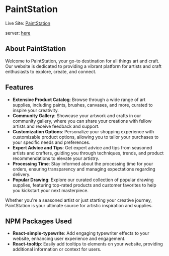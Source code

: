 # PaintStation

Live Site: [PaintStation](https://iridescent-stardust-70d638.netlify.app)

server: [here](https://github.com/Mdafsarx/ph-10-as-server)

## About PaintStation

Welcome to PaintStation, your go-to destination for all things art and craft. Our website is dedicated to providing a vibrant platform for artists and craft enthusiasts to explore, create, and connect.

## Features

- **Extensive Product Catalog**: Browse through a wide range of art supplies, including paints, brushes, canvases, and more, curated to inspire your creativity.
- **Community Gallery**: Showcase your artwork and crafts in our community gallery, where you can share your creations with fellow artists and receive feedback and support.
- **Customization Options**: Personalize your shopping experience with customizable product options, allowing you to tailor your purchases to your specific needs and preferences.
- **Expert Advice and Tips**: Get expert advice and tips from seasoned artists and crafters, guiding you through techniques, trends, and product recommendations to elevate your artistry.
- **Processing Time**: Stay informed about the processing time for your orders, ensuring transparency and managing expectations regarding delivery.
- **Popular Drawing**: Explore our curated collection of popular drawing supplies, featuring top-rated products and customer favorites to help you kickstart your next masterpiece.

Whether you're a seasoned artist or just starting your creative journey, PaintStation is your ultimate source for artistic inspiration and supplies.



## NPM Packages Used

- **React-simple-typewrite**: Add engaging typewriter effects to your website, enhancing user experience and engagement.
- **React-tooltip**: Easily add tooltips to elements on your website, providing additional information or context for users.
